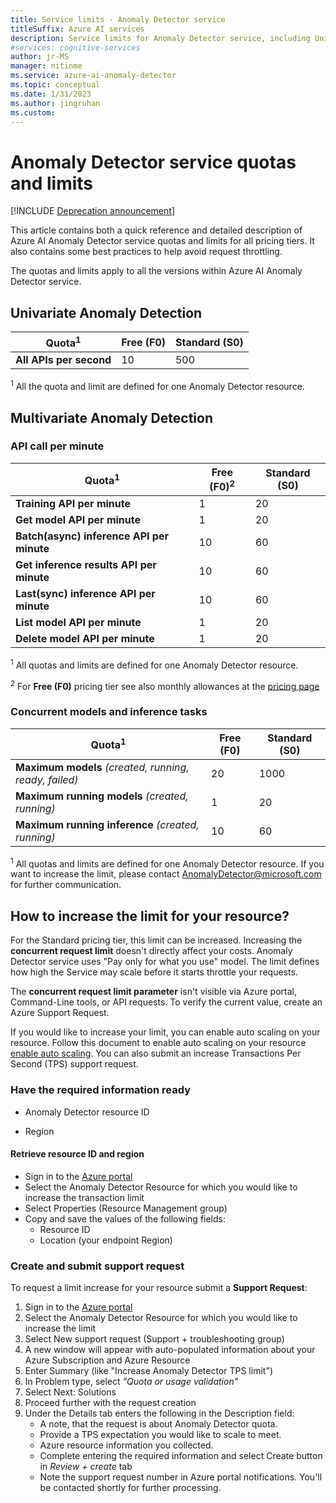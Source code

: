 ```yaml
---
title: Service limits - Anomaly Detector service
titleSuffix: Azure AI services
description: Service limits for Anomaly Detector service, including Univariate Anomaly Detection and Multivariate Anomaly Detection.
#services: cognitive-services
author: jr-MS
manager: nitinme
ms.service: azure-ai-anomaly-detector
ms.topic: conceptual
ms.date: 1/31/2023
ms.author: jingruhan
ms.custom: 
---
```


# Anomaly Detector service quotas and limits

[!INCLUDE [Deprecation announcement](includes/deprecation.md)]

This article contains both a quick reference and detailed description of Azure AI Anomaly Detector service quotas and limits for all pricing tiers. It also contains some best practices to help avoid request throttling.

The quotas and limits apply to all the versions within Azure AI Anomaly Detector service.

## Univariate Anomaly Detection

|Quota<sup>1</sup>|Free (F0)|Standard (S0)|
|--|--|--|
| **All APIs per second** | 10 | 500 |

<sup>1</sup> All the quota and limit are defined for one Anomaly Detector resource.

## Multivariate Anomaly Detection

### API call per minute

|Quota<sup>1</sup>|Free (F0)<sup>2</sup>|Standard (S0)|
|--|--|--|
| **Training API per minute** | 1 | 20 |
| **Get model API per minute** | 1 | 20 |
| **Batch(async) inference API per minute** | 10 | 60 |
| **Get inference results API per minute** | 10 | 60 |
| **Last(sync) inference API per minute** | 10 | 60 |
| **List model API per minute** | 1 | 20 |
| **Delete model API per minute** | 1 | 20 |

<sup>1</sup> All quotas and limits are defined for one Anomaly Detector resource.

<sup>2</sup> For **Free (F0)** pricing tier see also monthly allowances at the [pricing page](https://azure.microsoft.com/pricing/details/cognitive-services/anomaly-detector/)

### Concurrent models and inference tasks
|Quota<sup>1</sup>|Free (F0)|Standard (S0)|
|--|--|--|
| **Maximum models** *(created, running, ready, failed)*| 20 | 1000 |
| **Maximum running models** *(created, running)* | 1 | 20 |
| **Maximum running inference** *(created, running)* | 10 | 60 |

<sup>1</sup> All quotas and limits are defined for one Anomaly Detector resource. If you want to increase the limit, please contact AnomalyDetector@microsoft.com for further communication.

## How to increase the limit for your resource?

For the Standard pricing tier, this limit can be increased. Increasing the **concurrent request limit** doesn't directly affect your costs. Anomaly Detector service uses "Pay only for what you use" model. The limit defines how high the Service may scale before it starts throttle your requests.

The **concurrent request limit parameter** isn't visible via Azure portal, Command-Line tools, or API requests. To verify the current value, create an Azure Support Request.

If you would like to increase your limit, you can enable auto scaling on your resource. Follow this document to enable auto scaling on your resource [enable auto scaling](../autoscale.md). You can also submit an increase Transactions Per Second (TPS) support request.

### Have the required information ready

* Anomaly Detector resource ID

* Region

#### Retrieve resource ID and region

* Sign in to the [Azure portal](https://portal.azure.com)
* Select the Anomaly Detector Resource for which you would like to increase the transaction limit
* Select Properties (Resource Management group)
* Copy and save the values of the following fields:
  * Resource ID
  * Location (your endpoint Region)

### Create and submit support request

To request a limit increase for your resource submit a **Support Request**:

1. Sign in to the [Azure portal](https://portal.azure.com)
2. Select the Anomaly Detector Resource for which you would like to increase the limit
3. Select New support request (Support + troubleshooting group)
4. A new window will appear with auto-populated information about your Azure Subscription and Azure Resource
5. Enter Summary (like "Increase Anomaly Detector TPS limit")
6. In Problem type, select *"Quota or usage validation"*
7. Select Next: Solutions
8. Proceed further with the request creation
9. Under the Details tab enters the following in the Description field:
    * A note, that the request is about Anomaly Detector quota.
    * Provide a TPS expectation you would like to scale to meet.
    * Azure resource information you collected.
    * Complete entering the required information and select Create button in *Review + create* tab
    * Note the support request number in Azure portal notifications. You'll be contacted shortly for further processing.
